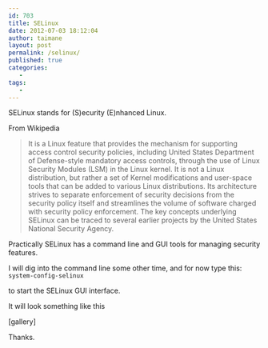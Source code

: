 ```yaml
---
id: 703
title: SELinux
date: 2012-07-03 18:12:04
author: taimane
layout: post
permalink: /selinux/
published: true
categories:
   -
tags:
   -
---
```

SELinux stands for (S)ecurity (E)nhanced Linux.

From Wikipedia 
<blockquote>It is a Linux feature that provides the mechanism for supporting access control security policies, including United States Department of Defense-style mandatory access controls, through the use of Linux Security Modules (LSM) in the Linux kernel. It is not a Linux distribution, but rather a set of Kernel modifications and user-space tools that can be added to various Linux distributions. Its architecture strives to separate enforcement of security decisions from the security policy itself and streamlines the volume of software charged with security policy enforcement. The key concepts underlying SELinux can be traced to several earlier projects by the United States National Security Agency.
</blockquote>


Practically SELinux has a command line and GUI tools for managing security features.
I will dig into the command line some other time, and for now type this: <code>system-config-selinux</code>
to start the SELinux GUI interface.

It will look something like this
[gallery]

Thanks.
  

